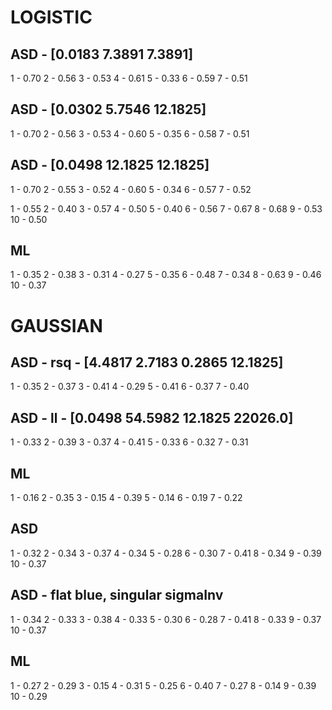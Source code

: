 # LOGISTIC

## ASD - [0.0183    7.3891    7.3891]

1 - 0.70
2 - 0.56
3 - 0.53
4 - 0.61
5 - 0.33
6 - 0.59
7 - 0.51

## ASD - [0.0302    5.7546   12.1825]

1 - 0.70
2 - 0.56
3 - 0.53
4 - 0.60
5 - 0.35
6 - 0.58
7 - 0.51

## ASD - [0.0498   12.1825   12.1825]

1 - 0.70
2 - 0.55
3 - 0.52
4 - 0.60
5 - 0.34
6 - 0.57
7 - 0.52

1 - 0.55
2 - 0.40
3 - 0.57
4 - 0.50
5 - 0.40
6 - 0.56
7 - 0.67
8 - 0.68
9 - 0.53
10 - 0.50

## ML

1 - 0.35
2 - 0.38
3 - 0.31
4 - 0.27
5 - 0.35
6 - 0.48
7 - 0.34
8 - 0.63
9 - 0.46
10 - 0.37

# GAUSSIAN

## ASD - rsq - [4.4817    2.7183    0.2865   12.1825]

1 - 0.35
2 - 0.37
3 - 0.41
4 - 0.29
5 - 0.41
6 - 0.37
7 - 0.40

## ASD - ll - [0.0498   54.5982   12.1825 22026.0]

1 - 0.33
2 - 0.39
3 - 0.37
4 - 0.41
5 - 0.33
6 - 0.32
7 - 0.31

## ML

1 - 0.16
2 - 0.35
3 - 0.15
4 - 0.39
5 - 0.14
6 - 0.19
7 - 0.22

## ASD

1 - 0.32
2 - 0.34
3 - 0.37
4 - 0.34
5 - 0.28
6 - 0.30
7 - 0.41
8 - 0.34
9 - 0.39
10 - 0.37

## ASD - flat blue, singular sigmaInv

1 - 0.34
2 - 0.33
3 - 0.38
4 - 0.33
5 - 0.30
6 - 0.28
7 - 0.41
8 - 0.33
9 - 0.37
10 - 0.37

## ML

1 - 0.27
2 - 0.29
3 - 0.15
4 - 0.31
5 - 0.25
6 - 0.40
7 - 0.27
8 - 0.14
9 - 0.39
10 - 0.29
